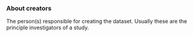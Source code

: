 ### About creators

The person(s) responsible for creating the dataset. Usually these are the principle investigators of a study.
